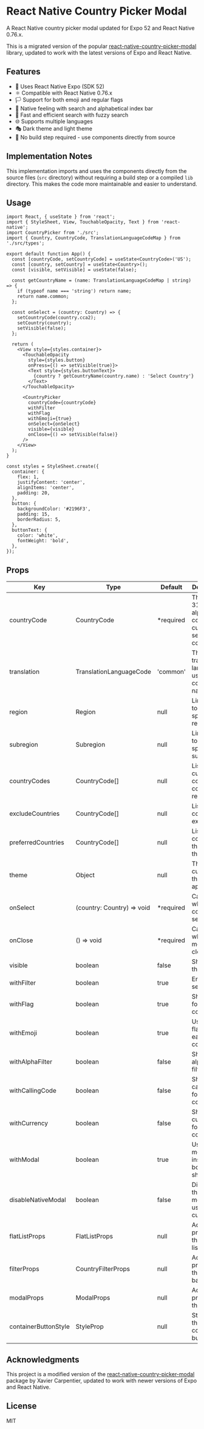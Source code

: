 # React Native Country Picker Modal

A React Native country picker modal updated for Expo 52 and React Native 0.76.x.

This is a migrated version of the popular [react-native-country-picker-modal](https://github.com/xcarpentier/react-native-country-picker-modal) library, updated to work with the latest versions of Expo and React Native.

## Features

- 🎨 Uses React Native Expo (SDK 52)
- ⚛️ Compatible with React Native 0.76.x
- 🏳️ Support for both emoji and regular flags
- 📱 Native feeling with search and alphabetical index bar
- 🔎 Fast and efficient search with fuzzy search
- 🌐 Supports multiple languages
- 🎭 Dark theme and light theme
- 🔧 No build step required - use components directly from source

## Implementation Notes

This implementation imports and uses the components directly from the source files (`src` directory) without requiring a build step or a compiled `lib` directory. This makes the code more maintainable and easier to understand.

## Usage

```tsx
import React, { useState } from 'react';
import { StyleSheet, View, TouchableOpacity, Text } from 'react-native';
import CountryPicker from './src';
import { Country, CountryCode, TranslationLanguageCodeMap } from './src/types';

export default function App() {
  const [countryCode, setCountryCode] = useState<CountryCode>('US');
  const [country, setCountry] = useState<Country>();
  const [visible, setVisible] = useState(false);

  const getCountryName = (name: TranslationLanguageCodeMap | string) => {
    if (typeof name === 'string') return name;
    return name.common;
  };

  const onSelect = (country: Country) => {
    setCountryCode(country.cca2);
    setCountry(country);
    setVisible(false);
  };

  return (
    <View style={styles.container}>
      <TouchableOpacity
        style={styles.button}
        onPress={() => setVisible(true)}>
        <Text style={styles.buttonText}>
          {country ? getCountryName(country.name) : 'Select Country'}
        </Text>
      </TouchableOpacity>

      <CountryPicker
        countryCode={countryCode}
        withFilter
        withFlag
        withEmoji={true}
        onSelect={onSelect}
        visible={visible}
        onClose={() => setVisible(false)}
      />
    </View>
  );
}

const styles = StyleSheet.create({
  container: {
    flex: 1,
    justifyContent: 'center',
    alignItems: 'center',
    padding: 20,
  },
  button: {
    backgroundColor: '#2196F3',
    padding: 15,
    borderRadius: 5,
  },
  buttonText: {
    color: 'white',
    fontWeight: 'bold',
  },
});
```

## Props

| Key                        | Type                                         | Default           | Description                                                                                 |
| -------------------------- | -------------------------------------------- | ----------------- | ------------------------------------------------------------------------------------------- |
| countryCode                | CountryCode                                  | \*required        | The ISO 3166-1 alpha-2 code of the current selected country                               |
| translation                | TranslationLanguageCode                      | 'common'          | The translation language to use for country names                                         |
| region                     | Region                                       | null              | Limit results to a specific region                                                        |
| subregion                  | Subregion                                    | null              | Limit results to a specific subregion                                                     |
| countryCodes               | CountryCode[]                                | null              | List of custom country codes to render                                                    |
| excludeCountries           | CountryCode[]                                | null              | List of countries to exclude                                                              |
| preferredCountries         | CountryCode[]                                | null              | List of countries at the top of the list                                                  |
| theme                      | Object                                       | null              | Theme for customizing the appearance                                                      |
| onSelect                   | (country: Country) => void                   | \*required        | Callback when a country is selected                                                       |
| onClose                    | () => void                                   | \*required        | Callback when the modal is closed                                                         |
| visible                    | boolean                                      | false             | Show/hide the modal                                                                       |
| withFilter                 | boolean                                      | true              | Enable search bar                                                                         |
| withFlag                   | boolean                                      | true              | Show flags for each country                                                               |
| withEmoji                  | boolean                                      | true              | Use emoji flags for each country                                                          |
| withAlphaFilter            | boolean                                      | false             | Show alphabet filter bar                                                                  |
| withCallingCode            | boolean                                      | false             | Show calling code for each country                                                        |
| withCurrency               | boolean                                      | false             | Show currency for each country                                                            |
| withModal                  | boolean                                      | true              | Use a modal instead of a bottom sheet                                                     |
| disableNativeModal         | boolean                                      | false             | Disables the native modal and uses a custom one                                           |
| flatListProps              | FlatListProps<Country>                       | null              | Additional props for the country list                                                     |
| filterProps                | CountryFilterProps                           | null              | Additional props for the search bar                                                       |
| modalProps                 | ModalProps                                   | null              | Additional props for the modal                                                            |
| containerButtonStyle       | StyleProp<ViewStyle>                         | null              | Style for the container button                                                            |

## Acknowledgments

This project is a modified version of the [react-native-country-picker-modal](https://github.com/xcarpentier/react-native-country-picker-modal) package by Xavier Carpentier, updated to work with newer versions of Expo and React Native.

## License

MIT
